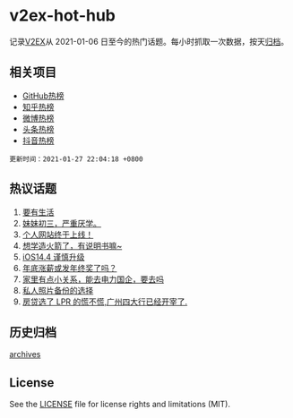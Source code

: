 # v2ex-hot-hub

 记录[V2EX](https://www.v2ex.com/)从 2021-01-06 日至今的热门话题。每小时抓取一次数据，按天[归档](archives)。
 
 ## 相关项目

- [GitHub热榜](https://github.com/lonnyzhang423/github-hot-hub)
- [知乎热榜](https://github.com/lonnyzhang423/zhihu-hot-hub)
- [微博热榜](https://github.com/lonnyzhang423/weibo-hot-hub)
- [头条热榜](https://github.com/lonnyzhang423/toutiao-hot-hub)
- [抖音热榜](https://github.com/lonnyzhang423/douyin-hot-hub)


 `更新时间：2021-01-27 22:04:18 +0800`

## 热议话题

1. [要有生活](https://www.v2ex.com/t/748746)
1. [妹妹初三，严重厌学。](https://www.v2ex.com/t/748707)
1. [个人网站终于上线！](https://www.v2ex.com/t/748710)
1. [想学造火箭了，有说明书嘛~](https://www.v2ex.com/t/748922)
1. [iOS14.4 谨慎升级](https://www.v2ex.com/t/748810)
1. [年底涨薪或发年终奖了吗？](https://www.v2ex.com/t/748760)
1. [家里有点小关系，能去电力国企，要去吗](https://www.v2ex.com/t/748951)
1. [私人照片备份的选择](https://www.v2ex.com/t/748801)
1. [房贷选了 LPR 的慌不慌,广州四大行已经开宰了.](https://www.v2ex.com/t/748891)

## 历史归档

[archives](archives)

## License

See the [LICENSE](LICENSE) file for license rights and limitations (MIT).
